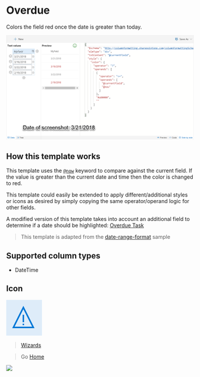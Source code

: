 # Overdue

Colors the field red once the date is greater than today.

![Overdue Wizard](../assets/WizardOverdue.png)

## How this template works

This template uses the [`@now`](https://docs.microsoft.com/en-us/sharepoint/dev/declarative-customization/column-formatting#now) keyword to compare against the current field. If the value is greater than the current date and time then the color is changed to red.

This template could easily be extended to apply different/additional styles or icons as desired by simply copying the same operator/operand logic for other fields.

A modified version of this template takes into account an additional field to determine if a date should be highlighted: [Overdue Task](./overdue-task.md)

> This template is adapted from the [date-range-format](https://github.com/SharePoint/sp-dev-column-formatting/tree/master/samples/date-range-format) sample

## Supported column types
- DateTime

## Icon

![Icon](../assets/icons/Warning.png)

> [Wizards](./index.md)

> Go [Home](../index.md)

![](https://telemetry.sharepointpnp.com/sp-dev-solutions/solutions/ColumnFormatter/wiki/Wizards/Overdue)